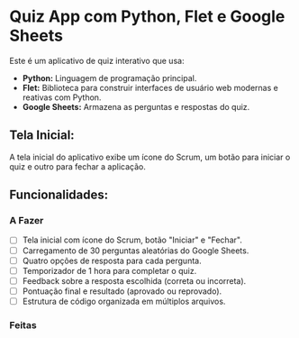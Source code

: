 # Quiz App com Python, Flet e Google Sheets

Este é um aplicativo de quiz interativo que usa:

- **Python:** Linguagem de programação principal.
- **Flet:** Biblioteca para construir interfaces de usuário web modernas e reativas com Python.
- **Google Sheets:** Armazena as perguntas e respostas do quiz.

## Tela Inicial:
A tela inicial do aplicativo exibe um ícone do Scrum, um botão para iniciar o quiz e outro para fechar a aplicação.

## Funcionalidades:

### A Fazer

- [ ] Tela inicial com ícone do Scrum, botão "Iniciar" e "Fechar".
- [ ] Carregamento de 30 perguntas aleatórias do Google Sheets.
- [ ] Quatro opções de resposta para cada pergunta.
- [ ] Temporizador de 1 hora para completar o quiz.
- [ ] Feedback sobre a resposta escolhida (correta ou incorreta).
- [ ] Pontuação final e resultado (aprovado ou reprovado).
- [ ] Estrutura de código organizada em múltiplos arquivos.

### Feitas



